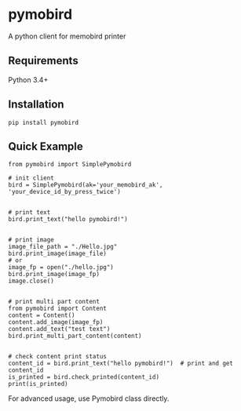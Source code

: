 # pymobird
A python client for memobird printer

## Requirements
Python 3.4+
## Installation

```
pip install pymobird
```


## Quick Example

```
from pymobird import SimplePymobird

# init client
bird = SimplePymobird(ak='your_memobird_ak', 'your_device_id_by_press_twice')


# print text
bird.print_text("hello pymobird!")


# print image
image_file_path = "./Hello.jpg"
bird.print_image(image_file)
# or
image_fp = open("./hello.jpg")
bird.print_image(image_fp)
image.close()


# print multi part content
from pymobird import Content
content = Content()
content.add_image(image_fp)
content.add_text("test text")
bird.print_multi_part_content(content)


# check content print status
content_id = bird.print_text("hello pymobird!")  # print and get content_id
is_printed = bird.check_printed(content_id)  
print(is_printed)

```

For advanced usage, use Pymobird class directly. 
